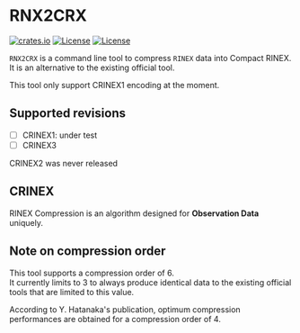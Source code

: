 RNX2CRX
=======

[![crates.io](https://img.shields.io/crates/v/rnx2crx.svg)](https://crates.io/crates/rnx2crx)
[![License](https://img.shields.io/badge/license-Apache%202.0-blue?style=flat-square)](https://github.com/gwbres/rinex/blob/main/LICENSE-APACHE)
[![License](https://img.shields.io/badge/license-MIT-blue?style=flat-square)](https://github.com/gwbres/hatanaka/rinex/main/LICENSE-MIT) 

`RNX2CRX` is a command line tool to compress `RINEX` data into
Compact RINEX. It is an alternative to the existing official tool.

This tool only support CRINEX1 encoding at the moment. 

## Supported revisions

* [ ] CRINEX1: under test 
* [ ] CRINEX3 

CRINEX2 was never released

## CRINEX

RINEX Compression is an algorithm designed for **Observation Data** uniquely.

## Note on compression order

This tool supports a compression order of 6.    
It currently limits to 3 to always produce identical data to the existing
official tools that are limited to this value.

According to Y. Hatanaka's publication, 
optimum compression performances are obtained for a compression order of 4.
